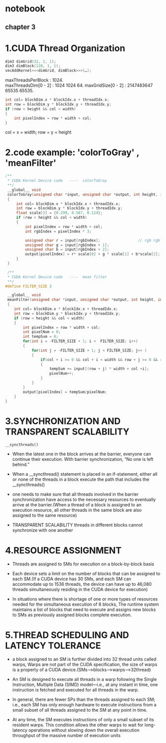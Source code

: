 # notebook

## chapter 3

# 1.CUDA Thread Organization 

```c
dim3 dimGrid(32, 1, 1);
dim3 dimBlock(128, 1, 1);
vecAddKernel<<<dimGrid, dimBlock>>>(…);
```

maxThreadsPerBlock : 1024.           
maxThreadsDim[0 - 2] : 1024 1024 64. 
maxGridSize[0 - 2] : 2147483647 65535 65535.  


```C
int col= blockDim.x * blockIdx.x + threadIdx.x;
int row = blockDim.y * blockIdx.y + threadIdx.y;
if (row < height && col < width)
{
    int pixelIndex = row * width + col;
}
```

col = x = width;  row = y = height

# 2.code example: 'colorToGray' , 'meanFilter'
```C
/**
 * CUDA Kernel Device code   ----  colorToGray
 **/
 __global__ void
 colorToGray(unsigned char *input, unsigned char *output, int height, int width)
 {
     int col= blockDim.x * blockIdx.x + threadIdx.x;
     int row = blockDim.y * blockIdx.y + threadIdx.y;
     float scale[3] = {0.299, 0.587, 0.114};
     if (row < height && col < width)
     {
         int pixelIndex = row * width + col;
         int rgbIndex = pixelIndex * 3;

         unsigned char r = input[rgbIndex];                 // rgb rgb rgb rgb rgb
         unsigned char g = input[rgbIndex + 1];
         unsigned char b = input[rgbIndex + 2];
         output[pixelIndex] = r* scale[0] + g * scale[1] + b*scale[2];
     }
 }

 /**
 * CUDA Kernel Device code   ----  mean filter
 **/
#define FILTER_SIZE 3

 __global__ void
 meanFilter(unsigned char *input, unsigned char *output, int height, int width)
 {
    int col= blockDim.x * blockIdx.x + threadIdx.x;
    int row = blockDim.y * blockIdx.y + threadIdx.y;
    if (row < height && col < width)
    {
        int pixelIndex = row * width + col;
        int pixelNum = 0;
        int tempSum = 0;
        for(int i = -FILTER_SIZE + 1; i <  FILTER_SIZE; i++)
        {
            for(int j = -FILTER_SIZE + 1; j < FILTER_SIZE; j++ )
            {
                if(col + i >= 0 && col + i < width && row + j >= 0 && row + j < height)
                {
                    tempSum += input[(row + j) * width + col +i];
                    pixelNum++;
                } 
            }
        }
        output[pixelIndex] = tempSum/pixelNum;
    }
}
```

# 3.SYNCHRONIZATION AND TRANSPARENT SCALABILITY
```
__syncthreads()
```
* When the latest one in the block arrives at the barrier, everyone can continue their execution. With barrier synchronization, “No one is left behind.”

* When a __syncthread() statement is placed in an if-statement, either all or
none of the threads in a block execute the path that includes the __syncthreads()

* one needs to make sure that all threads involved in the barrier synchronization have access to the necessary resources to eventually arrive at the barrier.(When a thread of a block is assigned to an execution resource, all other threads in the same block are also assigned to the same resource)

* TRANSPARENT SCALABILITY
  threads in different blocks cannot synchronize with one another

# 4.RESOURCE ASSIGNMENT

* Threads are assigned to SMs for execution on a block-by-block basis

* Each device sets a limit on the number of blocks that can be assigned to each SM.(If a CUDA device has 30 SMs, and each SM can accommodate up to 1536 threads, the device can have up to 46,080 threads simultaneously residing in the CUDA device for execution)

* In situations where there is shortage of one or more types of resources
needed for the simultaneous execution of 8 blocks, The runtime system maintains a list of blocks that need to execute and assigns new blocks to SMs as previously assigned blocks complete execution.

# 5.THREAD SCHEDULING AND LATENCY TOLERANCE

* a block assigned to an SM is further divided into 32 thread units
called warps, Warps are not part of the CUDA specification, the size of warps is a property of a CUDA device.(SMs-->blocks-->warps-->32thread)

* An SM is designed to execute all threads in a warp following the Single
Instruction, Multiple Data (SIMD) model—i.e., at any instant in time, one instruction is fetched and executed for all threads in the warp.

* In general, there are fewer SPs than the threads assigned to each SM; i.e., each SM has only enough hardware to execute instructions from a small subset of all threads assigned to the SM at any point in time.

* At any time, the SM executes instructions of only a small subset of its resident warps. This condition allows the other warps to wait for long-latency operations without slowing down the overall execution throughput of the massive number of execution units